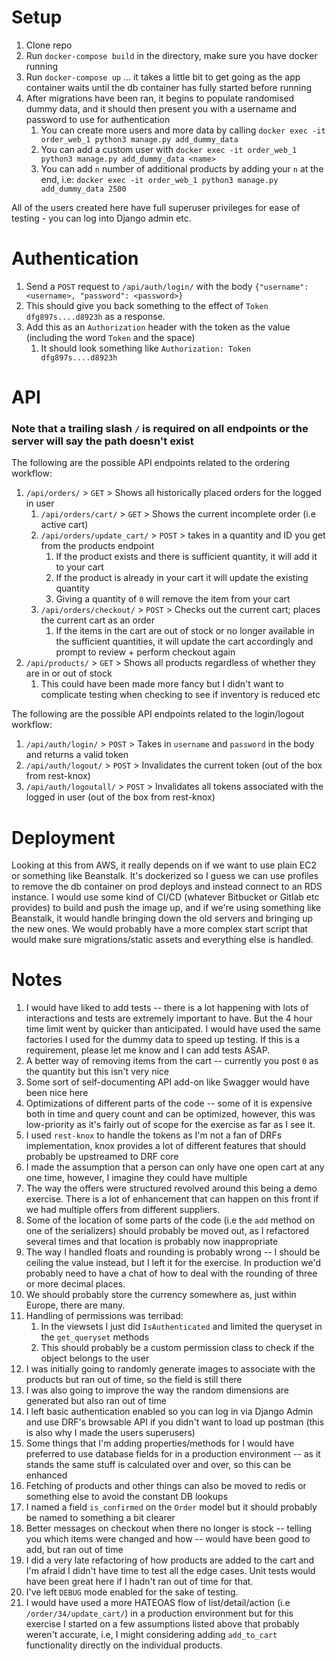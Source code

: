 # Setup

1. Clone repo
2. Run `docker-compose build` in the directory, make sure you have docker running
3. Run `docker-compose up` ... it takes a little bit to get going as the app container waits until the db container has fully started before running
4. After migrations have been ran, it begins to populate randomised dummy data, and it should then present you with a username and password to use for authentication
   1. You can create more users and more data by calling `docker exec -it order_web_1 python3 manage.py add_dummy_data`
   2. You can add a custom user with `docker exec -it order_web_1 python3 manage.py add_dummy_data <name>`
   3. You can add `n` number of additional products by adding your `n` at the end, i.e:  `docker exec -it order_web_1 python3 manage.py add_dummy_data 2500`

All of the users created here have full superuser privileges for ease of testing - you can log into Django admin etc.

# Authentication

1. Send a `POST` request to `/api/auth/login/` with the body `{"username": <username>, "password": <password>}`
2. This should give you back something to the effect of `Token dfg897s....d8923h` as a response.
3. Add this as an `Authorization` header with the token as the value (including the word `Token` and the space)
   1. It should look something like `Authorization: Token dfg897s....d8923h`

# API

### Note that a trailing slash `/` is required on all endpoints or the server will say the path doesn't exist

The following are the possible API endpoints related to the ordering workflow:

1. `/api/orders/` > `GET` > Shows all historically placed orders for the logged in user
   1. `/api/orders/cart/` > `GET` > Shows the current incomplete order (i.e active cart)
   2. `/api/orders/update_cart/` > `POST` > takes in a quantity and ID you get from the products endpoint
      1. If the product exists and there is sufficient quantity, it will add it to your cart
      2. If the product is already in your cart it will update the existing quantity
      3. Giving a quantity of `0` will remove the item from your cart
   3. `/api/orders/checkout/` > `POST` > Checks out the current cart; places the current cart as an order
      1. If the items in the cart are out of stock or no longer available in the sufficient quantities, it will update the cart accordingly and prompt to review + perform checkout again
2. `/api/products/` > `GET` > Shows all products regardless of whether they are in or out of stock
   1. This could have been made more fancy but I didn't want to complicate testing when checking to see if inventory is reduced etc

The following are the possible API endpoints related to the login/logout workflow:

1. `/api/auth/login/` > `POST` > Takes in `username` and `password` in the body and returns a valid token
2. `/api/auth/logout/` > `POST` > Invalidates the current token (out of the box from rest-knox)
3. `/api/auth/logoutall/` > `POST` > Invalidates all tokens associated with the logged in user (out of the box from rest-knox)

# Deployment

Looking at this from AWS, it really depends on if we want to use plain EC2 or something like Beanstalk. It's dockerized so I guess we can use profiles to remove the db container on prod deploys and instead connect to an RDS instance. I would use some kind of CI/CD (whatever Bitbucket or Gitlab etc provides) to build and push the image up, and if we're using something like Beanstalk, it would handle bringing down the old servers and bringing up the new ones. We would probably have a more complex start script that would make sure migrations/static assets and everything else is handled.

# Notes

1. I would have liked to add tests -- there is a lot happening with lots of interactions and tests are extremely important to have. But the 4 hour time limit went by quicker than anticipated. I would have used the same factories I used for the dummy data to speed up testing. If this is a requirement, please let me know and I can add tests ASAP.
2. A better way of removing items from the cart -- currently you post `0` as the quantity but this isn't very nice
3. Some sort of self-documenting API add-on like Swagger would have been nice here
4. Optimizations of different parts of the code -- some of it is expensive both in time and query count and can be optimized, however, this was low-priority as it's fairly out of scope for the exercise as far as I see it.
5. I used `rest-knox` to handle the tokens as I'm not a fan of DRFs implementation, knox provides a lot of different features that should probably be upstreamed to DRF core
6. I made the assumption that a person can only have one open cart at any one time, however, I imagine they could have multiple
7. The way the offers were structured revolved around this being a demo exercise. There is a lot of enhancement that can happen on this front if we had multiple offers from different suppliers.
8. Some of the location of some parts of the code (i.e the `add` method on one of the serializers) should probably be moved out, as I refactored several times and that location is probably now inappropriate
9. The way I handled floats and rounding is probably wrong -- I should be ceiling the value instead, but I left it for the exercise. In production we'd probably need to have a chat of how to deal with the rounding of three or more decimal places.
10. We should probably store the currency somewhere as, just within Europe, there are many.
11. Handling of permissions was terribad:
    1. In the viewsets I just did `IsAuthenticated` and limited the queryset in the `get_queryset` methods
    2. This should probably be a custom permission class to check if the object belongs to the user
12. I was initially going to randomly generate images to associate with the products but ran out of time, so the field is still there
13. I was also going to improve the way the random dimensions are generated but also ran out of time
14. I left basic authentication enabled so you can log in via Django Admin and use DRF's browsable API if you didn't want to load up postman (this is also why I made the users superusers)
15. Some things that I'm adding properties/methods for I would have preferred to use database fields for in a production environment -- as it stands the same stuff is calculated over and over, so this can be enhanced
16. Fetching of products and other things can also be moved to redis or something else to avoid the constant DB lookups
17. I named a field `is_confirmed` on the `Order` model but it should probably be named to something a bit clearer
18. Better messages on checkout when there no longer is stock -- telling you which items were changed and how -- would have been good to add, but ran out of time
19. I did a very late refactoring of how products are added to the cart and I'm afraid I didn't have time to test all the edge cases. Unit tests would have been great here if I hadn't ran out of time for that.
20. I've left `DEBUG` mode enabled for the sake of testing.
21. I would have used a more HATEOAS flow of list/detail/action (i.e `/order/34/update_cart/`) in a production environment but for this exercise I started on a few assumptions listed above that probably weren't accurate, i.e, I might considering adding `add_to_cart` functionality directly on the individual products.
